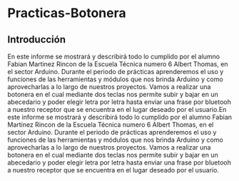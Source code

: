 # Practicas-Botonera
## Introducción
En este informe se mostrará y describirá todo lo cumplido por el alumno Fabian Martinez Rincon de la Escuela Técnica numero 6 Albert Thomas, en el sector Arduino.
Durante el periodo de prácticas aprenderemos el uso y funciones de las herramientas y módulos que nos brinda Arduino y como aprovecharlas a lo largo de nuestros proyectos.
Vamos a realizar una botonera en el cual mediante dos teclas nos permite subir y bajar en un abecedario y poder elegir letra por letra hasta enviar una frase por bluetooh a nuestro receptor que se encuentra en el lugar deseado por el usuario.En este informe se mostrará y describirá todo lo cumplido por el alumno Fabian Martinez Rincon de la Escuela Técnica numero 6 Albert Thomas, en el sector Arduino. Durante el periodo de prácticas aprenderemos el uso y funciones de las herramientas y módulos que nos brinda Arduino y como aprovecharlas a lo largo de nuestros proyectos. Vamos a realizar una botonera en el cual mediante dos teclas nos permite subir y bajar en un abecedario y poder elegir letra por letra hasta enviar una frase por bluetooh a nuestro receptor que se encuentra en el lugar deseado por el usuario.
